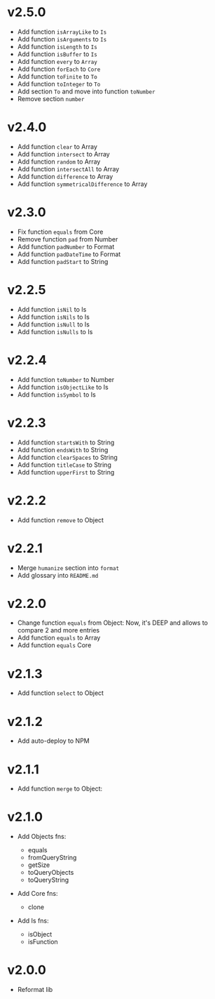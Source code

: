 # v2.5.0
- Add function `isArrayLike` to `Is`
- Add function `isArguments` to `Is`
- Add function `isLength` to `Is`
- Add function `isBuffer` to `Is`
- Add function `every` to `Array`
- Add function `forEach` to `Core`
- Add function `toFinite` to `To`
- Add function `toInteger` to `To`
- Add section `To` and move into function `toNumber`
- Remove section `number`

# v2.4.0
- Add function `clear` to Array
- Add function `intersect` to Array
- Add function `random` to Array
- Add function `intersectAll` to Array
- Add function `difference` to Array
- Add function `symmetricalDifference` to Array

# v2.3.0
- Fix function `equals` from Core
- Remove function `pad` from Number
- Add function `padNumber` to Format
- Add function `padDateTime` to Format
- Add function `padStart` to String

# v2.2.5
- Add function `isNil` to Is
- Add function `isNils` to Is
- Add function `isNull` to Is
- Add function `isNulls` to Is

# v2.2.4
- Add function `toNumber` to Number
- Add function `isObjectLike` to Is
- Add function `isSymbol` to Is

# v2.2.3
- Add function `startsWith` to String
- Add function `endsWith` to String
- Add function `clearSpaces` to String
- Add function `titleCase` to String
- Add function `upperFirst` to String

# v2.2.2
- Add function `remove` to Object

# v2.2.1
- Merge `humanize` section into `format`
- Add glossary into `README.md`

# v2.2.0
- Change function `equals` from Object: Now, it's DEEP and allows to compare 2 and more entries
- Add function `equals` to Array
- Add function `equals` Core

# v2.1.3
- Add function `select` to Object 

# v2.1.2
- Add auto-deploy to NPM

# v2.1.1
- Add function `merge` to Object:
    
# v2.1.0
- Add Objects fns:
    - equals
    - fromQueryString
    - getSize
    - toQueryObjects
    - toQueryString
    
- Add Core fns:
    - clone
    
- Add Is fns:
    - isObject
    - isFunction

# v2.0.0
- Reformat lib
